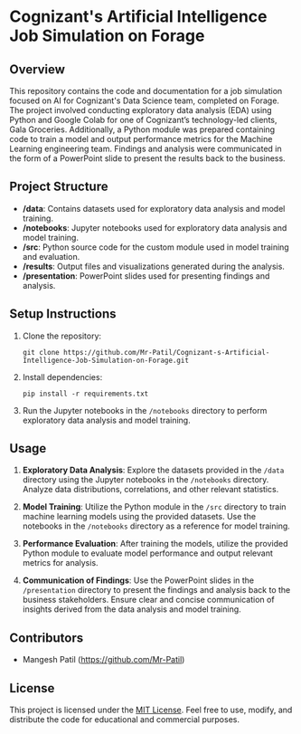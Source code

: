 # Cognizant's Artificial Intelligence Job Simulation on Forage

## Overview
This repository contains the code and documentation for a job simulation focused on AI for Cognizant's Data Science team, completed on Forage. The project involved conducting exploratory data analysis (EDA) using Python and Google Colab for one of Cognizant’s technology-led clients, Gala Groceries. Additionally, a Python module was prepared containing code to train a model and output performance metrics for the Machine Learning engineering team. Findings and analysis were communicated in the form of a PowerPoint slide to present the results back to the business.

## Project Structure
- **/data**: Contains datasets used for exploratory data analysis and model training.
- **/notebooks**: Jupyter notebooks used for exploratory data analysis and model training.
- **/src**: Python source code for the custom module used in model training and evaluation.
- **/results**: Output files and visualizations generated during the analysis.
- **/presentation**: PowerPoint slides used for presenting findings and analysis.

## Setup Instructions
1. Clone the repository:

    ```
    git clone https://github.com/Mr-Patil/Cognizant-s-Artificial-Intelligence-Job-Simulation-on-Forage.git
    ```

2. Install dependencies:

    ```
    pip install -r requirements.txt
    ```

3. Run the Jupyter notebooks in the `/notebooks` directory to perform exploratory data analysis and model training.

## Usage
1. **Exploratory Data Analysis**: Explore the datasets provided in the `/data` directory using the Jupyter notebooks in the `/notebooks` directory. Analyze data distributions, correlations, and other relevant statistics.

2. **Model Training**: Utilize the Python module in the `/src` directory to train machine learning models using the provided datasets. Use the notebooks in the `/notebooks` directory as a reference for model training.

3. **Performance Evaluation**: After training the models, utilize the provided Python module to evaluate model performance and output relevant metrics for analysis.

4. **Communication of Findings**: Use the PowerPoint slides in the `/presentation` directory to present the findings and analysis back to the business stakeholders. Ensure clear and concise communication of insights derived from the data analysis and model training.

## Contributors
- Mangesh Patil (https://github.com/Mr-Patil)

## License
This project is licensed under the [MIT License](LICENSE). Feel free to use, modify, and distribute the code for educational and commercial purposes.
